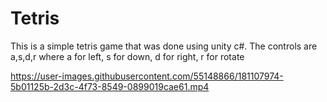 # Tetris
This is a simple tetris game that was done using unity c#. The controls are a,s,d,r where a for left, s for down, d for right, r for rotate

https://user-images.githubusercontent.com/55148866/181107974-5b01125b-2d3c-4f73-8549-0899019cae61.mp4

